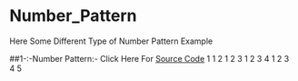 # Number_Pattern
Here Some Different Type of Number Pattern Example

##1-:-Number Pattern:- Click Here For [Source Code](https://github.com/Mahendra710/Number_Pattern/blob/main/7.1-Number%20Pattern.py)
      1 
      1 2 
      1 2 3 
      1 2 3 4 
      1 2 3 4 5 
         
